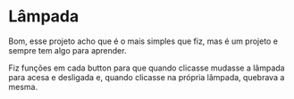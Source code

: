 # Lâmpada

Bom, esse projeto acho que é o mais simples que fiz, mas é um projeto e sempre tem algo para aprender.

Fiz funções em cada button para que quando clicasse mudasse a lâmpada para acesa e desligada e, quando clicasse na própria lâmpada, quebrava a mesma.